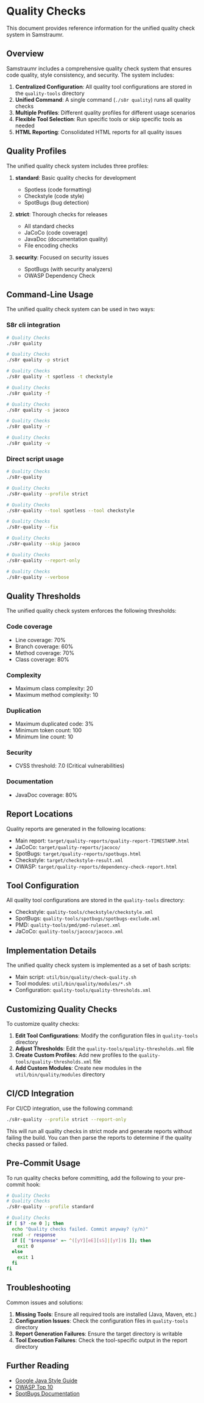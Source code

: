 <!--
Copyright (c) 2025 Eric C. Mumford (@heymumford)

This software was developed with analytical assistance from AI tools 
including Claude 3.7 Sonnet, Claude Code, and Google Gemini Deep Research,
which were used as paid services. All intellectual property rights 
remain exclusively with the copyright holder listed above.

Licensed under the Mozilla Public License 2.0
-->

# Quality Checks

This document provides reference information for the unified quality check system in Samstraumr.

## Overview

Samstraumr includes a comprehensive quality check system that ensures code quality, style consistency, and security. The system includes:

1. **Centralized Configuration**: All quality tool configurations are stored in the `quality-tools` directory
2. **Unified Command**: A single command (`./s8r quality`) runs all quality checks
3. **Multiple Profiles**: Different quality profiles for different usage scenarios
4. **Flexible Tool Selection**: Run specific tools or skip specific tools as needed
5. **HTML Reporting**: Consolidated HTML reports for all quality issues

## Quality Profiles

The unified quality check system includes three profiles:

1. **standard**: Basic quality checks for development
   - Spotless (code formatting)
   - Checkstyle (code style)
   - SpotBugs (bug detection)

2. **strict**: Thorough checks for releases
   - All standard checks
   - JaCoCo (code coverage)
   - JavaDoc (documentation quality)
   - File encoding checks

3. **security**: Focused on security issues
   - SpotBugs (with security analyzers)
   - OWASP Dependency Check

## Command-Line Usage

The unified quality check system can be used in two ways:

### S8r cli integration

```bash
# Quality Checks
./s8r quality

# Quality Checks
./s8r quality -p strict

# Quality Checks
./s8r quality -t spotless -t checkstyle

# Quality Checks
./s8r quality -f

# Quality Checks
./s8r quality -s jacoco

# Quality Checks
./s8r quality -r

# Quality Checks
./s8r quality -v
```

### Direct script usage

```bash
# Quality Checks
./s8r-quality

# Quality Checks
./s8r-quality --profile strict

# Quality Checks
./s8r-quality --tool spotless --tool checkstyle

# Quality Checks
./s8r-quality --fix

# Quality Checks
./s8r-quality --skip jacoco

# Quality Checks
./s8r-quality --report-only

# Quality Checks
./s8r-quality --verbose
```

## Quality Thresholds

The unified quality check system enforces the following thresholds:

### Code coverage

- Line coverage: 70%
- Branch coverage: 60%
- Method coverage: 70%
- Class coverage: 80%

### Complexity

- Maximum class complexity: 20
- Maximum method complexity: 10

### Duplication

- Maximum duplicated code: 3%
- Minimum token count: 100
- Minimum line count: 10

### Security

- CVSS threshold: 7.0 (Critical vulnerabilities)

### Documentation

- JavaDoc coverage: 80%

## Report Locations

Quality reports are generated in the following locations:

- Main report: `target/quality-reports/quality-report-TIMESTAMP.html`
- JaCoCo: `target/quality-reports/jacoco/`
- SpotBugs: `target/quality-reports/spotbugs.html`
- Checkstyle: `target/checkstyle-result.xml`
- OWASP: `target/quality-reports/dependency-check-report.html`

## Tool Configuration

All quality tool configurations are stored in the `quality-tools` directory:

- Checkstyle: `quality-tools/checkstyle/checkstyle.xml`
- SpotBugs: `quality-tools/spotbugs/spotbugs-exclude.xml`
- PMD: `quality-tools/pmd/pmd-ruleset.xml`
- JaCoCo: `quality-tools/jacoco/jacoco.xml`

## Implementation Details

The unified quality check system is implemented as a set of bash scripts:

- Main script: `util/bin/quality/check-quality.sh`
- Tool modules: `util/bin/quality/modules/*.sh`
- Configuration: `quality-tools/quality-thresholds.xml`

## Customizing Quality Checks

To customize quality checks:

1. **Edit Tool Configurations**: Modify the configuration files in `quality-tools` directory
2. **Adjust Thresholds**: Edit the `quality-tools/quality-thresholds.xml` file
3. **Create Custom Profiles**: Add new profiles to the `quality-tools/quality-thresholds.xml` file
4. **Add Custom Modules**: Create new modules in the `util/bin/quality/modules` directory

## CI/CD Integration

For CI/CD integration, use the following command:

```bash
./s8r-quality --profile strict --report-only
```

This will run all quality checks in strict mode and generate reports without failing the build. You can then parse the reports to determine if the quality checks passed or failed.

## Pre-Commit Usage

To run quality checks before committing, add the following to your pre-commit hook:

```bash
# Quality Checks
# Quality Checks
./s8r-quality --profile standard

# Quality Checks
if [ $? -ne 0 ]; then
  echo "Quality checks failed. Commit anyway? (y/n)"
  read -r response
  if [[ "$response" =~ ^([yY][eE][sS]|[yY])$ ]]; then
    exit 0
  else
    exit 1
  fi
fi
```

## Troubleshooting

Common issues and solutions:

1. **Missing Tools**: Ensure all required tools are installed (Java, Maven, etc.)
2. **Configuration Issues**: Check the configuration files in `quality-tools` directory
3. **Report Generation Failures**: Ensure the target directory is writable
4. **Tool Execution Failures**: Check the tool-specific output in the report directory

## Further Reading

- [Google Java Style Guide](https://google.github.io/styleguide/javaguide.html)
- [OWASP Top 10](https://owasp.org/www-project-top-ten/)
- [SpotBugs Documentation](https://spotbugs.readthedocs.io/en/latest/)
